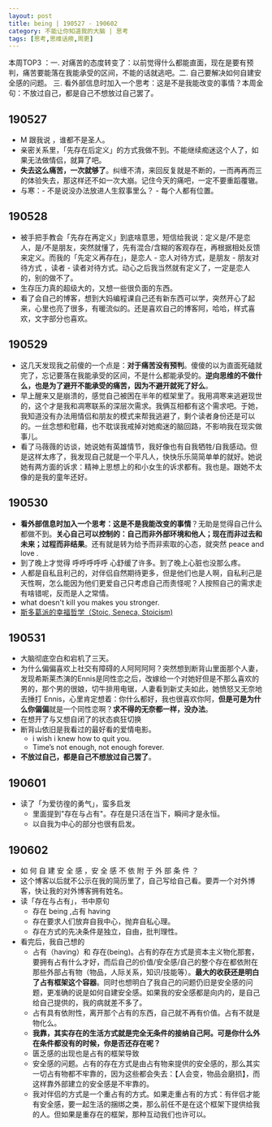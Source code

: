 ```yaml
---
layout: post
title: being | 190527 - 190602
category: 不能让你知道我的大脑 | 思考
tags: [思考,思维话痨,周更]
---
```


本周TOP3 ：一. 对痛苦的态度转变了：以前觉得什么都能直面，现在是要有预判，痛苦要能落在我能承受的区间，不能的话就逃吧。二. 自己要解决如何自建安全感的问题。 三. 看外部信息时加入一个思考：这是不是我能改变的事情？本周金句：不放过自己，都是自己不想放过自己罢了。

## 190527 
- M 跟我说 ，谁都不是圣人。
- 亲密关系里，「先存在后定义」的方式我做不到。不能继续痴迷这个人了，如果无法做情侣，就算了吧。
- **失去这么痛苦，一次就够了**。纠缠不清，来回反复就是不断的，一而再再而三的体验失去，那这样还不如一次大崩。记住今天的痛吧，一定不要重蹈覆辙。 
- 与寒：- 不是说没办法放进人生叙事里么？ - 每个人都有位置。


## 190528
- 被手把手教会「先存在再定义」到底啥意思，短信给我说：定义是/不是恋人，是/不是朋友，突然就懂了，先有混合/含糊的客观存在，再根据相处反馈来定义。而我的「先定义再存在」，是恋人 - 恋人对待方式，是朋友 - 朋友对待方式 ，读者 - 读者对待方式。动心之后我当然就有定义了，一定是恋人的，别的做不了。
- 生存压力真的超级大的，又想一些很负面的东西。
- 看了会自己的博客，想到大妈编程课自己还有新东西可以学，突然开心了起来，心里也亮了很多，有暖流似的。还是喜欢自己的博客阿，哈哈，样式喜欢，文字部分也喜欢。


## 190529
- 这几天发现我之前傻的一个点是：**对于痛苦没有预判**。傻傻的以为直面死磕就完了，忘记要落在我能承受的区间，不是什么都能承受的。**逆向思维的不做什么，也是为了避开不能承受的痛苦，因为不避开就死了好么**。 
- 早上醒来又是崩溃的，感觉自己被困在半年的框架里了。我用凋寒来逃避现世的，这个才是我和凋寒联系的深层次需求。我俩互相都有这个需求吧。于她，我知道没有办法用情侣和朋友的模式来帮我逃避了，剩个读者身份还是可以的。一丝念想和慰藉，也不耽误我戒掉对她痴迷的脑回路，不影响我在现实做事儿。
- 看了马薇薇的访谈，她说她有英雄情节，我好像也有自我牺牲/自我感动。但是这样太疼了，我发现自己就是一个平凡人，快快乐乐简简单单的就好。她说她有两方面的诉求：精神上思想上的和小女生的诉求都有。我也是。跟她不太像的是我的童年还好。

## 190530 
- **看外部信息时加入一个思考：这是不是我能改变的事情**？无助是觉得自己什么都做不到。**关心自己可以控制的：自己而非外部环境和他人；现在而非过去和未来；过程而非结果**。还有就是转为给予而非索取的心态，就突然 peace and love . 
- 到了晚上才觉得 呼呼呼呼呼 心舒缓了许多。到了晚上心脏也没那么疼。
- 人都是自私且利己的，对伴侣自然期待更多，但是他们也是人啊，自私利己是天性啊，怎么能因为他们更爱自己只考虑自己而责怪呢？人按照自己的需求走有啥错呢，反而是人之常情。
- what doesn't kill you makes you stronger.
- [斯多葛派的幸福哲学（Stoic, Seneca, Stoicism)](https://www.youtube.com/watch?v=e6WqkTql-wE)

## 190531
- 大脑彻底空白和宕机了三天。
- 为什么偏偏喜欢上社交有障碍的人阿阿阿阿？突然想到断背山里面那个人妻，发现希斯莱杰演的Ennis是同性恋之后，改嫁给一个对她好但是不那么喜欢的男的，那个男的很娘，切牛排用电锯，人妻看到新丈夫如此，她愤怒又无奈地去捶打 Ennis，心里肯定想着：你什么都好，我也很喜欢你阿，**但是可是为什么你偏偏**就是一个同性恋啊？**求不得的无奈都一样，没办法**。
- 在想开了与又想自闭了的状态疯狂切换 
- 断背山依旧是我看过的最好看的爱情电影。
   - i wish i knew how to quit you.
   - Time’s not enough, not enough forever.
- **不放过自己，都是自己不想放过自己罢了**。

## 190601
- 读了「为爱彷徨的勇气」，蛮多启发
  - 里面提到"存在与占有"。存在是只活在当下，瞬间才是永恒。
  - 以自我为中心的部分也很有启发。
  
## 190602
- 如 何 自 建 安 全 感 ，安 全 感 不 依 附 于 外 部 条 件 ？
- 这个博客以后就不公示在我的简历里了，自己写给自己看。要弄一个对外博客，快让我的对外博客拥有姓名。
- 读「存在与占有」，书中原句
    - 存在 being ,占有 having
    - 存在要求人们放弃自我中心，抛弃自私心理。
    - 存在方式的先决条件是独立，自由，批判理性。
- 看完后，我自己想的
  - 占有（having）和 存在(being)。占有的存在方式是资本主义物化那套，要拥有占有什么才好，而后自己的价值/安全感/自己的整个存在都依附在那些外部占有物（物品，人际关系，知识/技能等）。**最大的收获还是明白了占有框架这个容器**。同时也想明白了我自己的问题仍旧是安全感的问题，更准确的说是如何自建安全感。如果我的安全感都是向内的，是自己给自己提供的，我的病就差不多了。
  - 占有具有依附性，离开那个占有的东西，自己就不再有价值。占有不就是物化么。
  - **我靠，其实存在的生活方式就是完全无条件的接纳自己阿。可是你什么外在条件都没有的时候，你是否还存在呢？**
  - 匮乏感的出现也是占有的框架导致
  - 安全感的问题。占有的存在方式是由占有物来提供的安全感的，那么其实一切占有物都不牢靠的，因为这些都会失去：【人会变，物品会磨损】，而这样靠外部建立的安全感是不牢靠的。
  - 我对伴侣的方式是一个重占有的方式。如果走重占有的方式：有伴侣才能有安全感，要一起生活的捆绑之类，那么前任不是在这个框架下提供给我的人。但如果是重存在的框架，那种互动我们也许可以。

